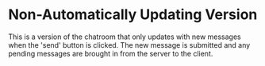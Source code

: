 Non-Automatically Updating Version
==================================

This is a version of the chatroom that only updates with new messages
when the 'send' button is clicked. The new message is submitted and
any pending messages are brought in from the server to the client.
